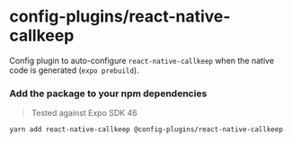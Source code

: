 # config-plugins/react-native-callkeep

Config plugin to auto-configure `react-native-callkeep` when the native code is generated (`expo prebuild`).

### Add the package to your npm dependencies

> Tested against Expo SDK 46

```
yarn add react-native-callkeep @config-plugins/react-native-callkeep
```
